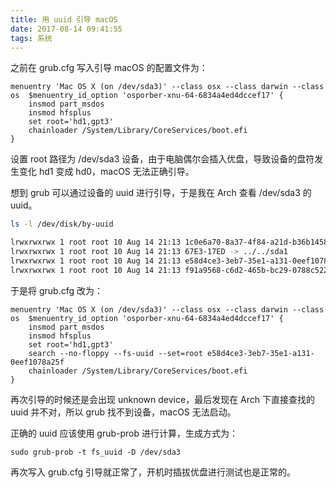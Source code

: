 ```yaml
---
title: 用 uuid 引导 macOS
date: 2017-08-14 09:41:55
tags: 系统
---
```


之前在 grub.cfg 写入引导 macOS 的配置文件为：

```buildoutcfg
menuentry 'Mac OS X (on /dev/sda3)' --class osx --class darwin --class os  $menuentry_id_option 'osporber-xnu-64-6834a4ed4dccef17' {
	insmod part_msdos
	insmod hfsplus
	set root='hd1,gpt3'
	chainloader /System/Library/CoreServices/boot.efi
}
```
设置 root 路径为 /dev/sda3 设备，由于电脑偶尔会插入优盘，导致设备的盘符发生变化 hd1 变成 hd0，macOS 无法正确引导。

想到 grub 可以通过设备的 uuid 进行引导，于是我在 Arch 查看 /dev/sda3 的 uuid。

```sh
ls -l /dev/disk/by-uuid

lrwxrwxrwx 1 root root 10 Aug 14 21:13 1c0e6a70-8a37-4f84-a21d-b36b14581251 -> ../../sda4
lrwxrwxrwx 1 root root 10 Aug 14 21:13 67E3-17ED -> ../../sda1
lrwxrwxrwx 1 root root 10 Aug 14 21:13 e58d4ce3-3eb7-35e1-a131-0eef1078a25f -> ../../sda3
lrwxrwxrwx 1 root root 10 Aug 14 21:13 f91a9568-c6d2-465b-bc29-0788c52210e2 -> ../../sda5
```
于是将 grub.cfg 改为：
```buildoutcfg
menuentry 'Mac OS X (on /dev/sda3)' --class osx --class darwin --class os  $menuentry_id_option 'osporber-xnu-64-6834a4ed4dccef17' {
	insmod part_msdos
	insmod hfsplus
	set root='hd1,gpt3'
	search --no-floppy --fs-uuid --set=root e58d4ce3-3eb7-35e1-a131-0eef1078a25f
	chainloader /System/Library/CoreServices/boot.efi
}
```
再次引导的时候还是会出现 unknown device，最后发现在 Arch 下直接查找的 uuid 并不对，所以 grub 找不到设备，macOS 无法启动。

正确的 uuid 应该使用 grub-prob 进行计算，生成方式为：
```buildoutcfg
sudo grub-prob -t fs_uuid -D /dev/sda3
```

再次写入 grub.cfg 引导就正常了，开机时插拔优盘进行测试也是正常的。

